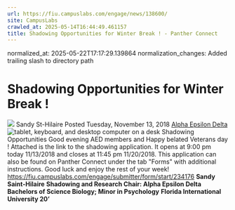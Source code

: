 ```yaml
---
url: https://fiu.campuslabs.com/engage/news/138600/
site: CampusLabs
crawled_at: 2025-05-14T16:44:49.461157
title: Shadowing Opportunities for Winter Break ! - Panther Connect
---
```

normalized_at: 2025-05-22T17:17:29.139864
normalization_changes: Added trailing slash to directory path

# Shadowing Opportunities for Winter Break !
![](https://se-images.campuslabs.com/clink/images/04466ea7-4d7e-432c-a8b4-10ef2857f425f3f33bf4-534f-418b-86e1-6fe4be43bbd8.png?preset=small-sq)
Sandy St-Hilaire
Posted Tuesday, November 13, 2018
[Alpha Epsilon Delta](https://fiu.campuslabs.com/engage/organization/alpha-epsilon-delta)
![tablet, keyboard, and desktop computer on a desk](https://static.campuslabsengage.com/discovery/images/news/stock_newsimg.jpg)
Shadowing Opportunities 
Good evening AED members and Happy belated Veterans day !
Attached is the link to the shadowing application. It opens at 9:00 pm today 11/13/2018 and closes at 11:45 pm 11/20/2018. This application can also be found on Panther Connect under the tab "Forms" with additional instructions. Good luck and enjoy the rest of your week!
<https://fiu.campuslabs.com/engage/submitter/form/start/234176>
**Sandy Saint-Hilaire**
**Shadowing and Research Chair: Alpha Epsilon Delta**
**Bachelors of Science Biology; Minor in Psychology**
**Florida International University 20’**

